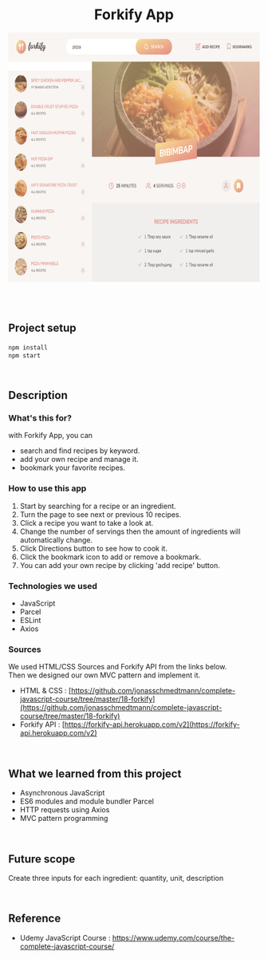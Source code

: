 <h1 align="center">Forkify App</h1>

<p align="center">
  <img src="./readme_assets/readme1.png" height="500">
</p>

<br/>
<br/>

## Project setup

```
npm install
npm start
```

<br/>

## Description

### What's this for?

with Forkify App, you can

- search and find recipes by keyword.
- add your own recipe and manage it.
- bookmark your favorite recipes.

### How to use this app

1. Start by searching for a recipe or an ingredient.
2. Turn the page to see next or previous 10 recipes.
3. Click a recipe you want to take a look at.
4. Change the number of servings then the amount of ingredients will automatically change.
6. Click Directions button to see how to cook it.
7. Click the bookmark icon to add or remove a bookmark.
8. You can add your own recipe by clicking 'add recipe' button.

### Technologies we used

- JavaScript
- Parcel
- ESLint
- Axios

### Sources

We used HTML/CSS Sources and Forkify API from the links below.<br/>
Then we designed our own MVC pattern and implement it.
- HTML & CSS : [https://github.com/jonasschmedtmann/complete-javascript-course/tree/master/18-forkify](https://github.com/jonasschmedtmann/complete-javascript-course/tree/master/18-forkify)
- Forkify API : [https://forkify-api.herokuapp.com/v2](https://forkify-api.herokuapp.com/v2)

<br/>

## What we learned from this project

- Asynchronous JavaScript
- ES6 modules and module bundler Parcel
- HTTP requests using Axios
- MVC pattern programming

<br/>

## Future scope

Create three inputs for each ingredient: quantity, unit, description

<br/>

## Reference

- Udemy JavaScript Course : https://www.udemy.com/course/the-complete-javascript-course/

<br/>
<br/>
